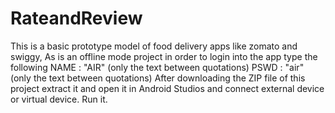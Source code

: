 # RateandReview
This is a basic prototype model of  food delivery apps like zomato and swiggy,
As is an offline mode project in order to login into the app type the following 
NAME : "AIR" (only the text between quotations)
PSWD : "air" (only the text between quotations)
After downloading the ZIP file of this project extract it and open it in Android Studios and connect external device or virtual device.
Run it.
